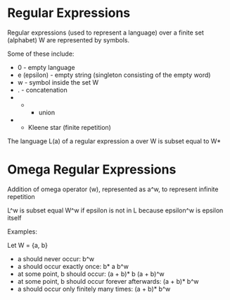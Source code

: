 # Regular Expressions

Regular expressions (used to represent a language) over a finite set (alphabet) W are represented by symbols.

Some of these include:

- 0 - empty language
- e (epsilon) - empty string (singleton consisting of the empty word)
- w - symbol inside the set W
- . - concatenation
- + - union
- * Kleene star (finite repetition)

The language L(a) of a regular expression a over W is subset equal to W*

# Omega Regular Expressions

Addition of omega operator (w), represented as a^w, to represent infinite repetition

L^w is subset equal W^w if epsilon is not in L because epsilon^w is epsilon itself

Examples:

Let W = {a, b}

- a should never occur: b^w
- a should occur exactly once: b* a b^w
- at some point, b should occur: (a + b)* b (a + b)^w
- at some point, b should occur forever afterwards: (a + b)* b^w
- a should occur only finitely many times: (a + b)* b^w